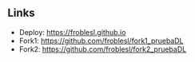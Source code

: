 ## Links

- Deploy: https://froblesl.github.io
- Fork1: https://github.com/froblesl/fork1_pruebaDL
- Fork2: https://github.com/froblesl/fork2_pruebaDL
